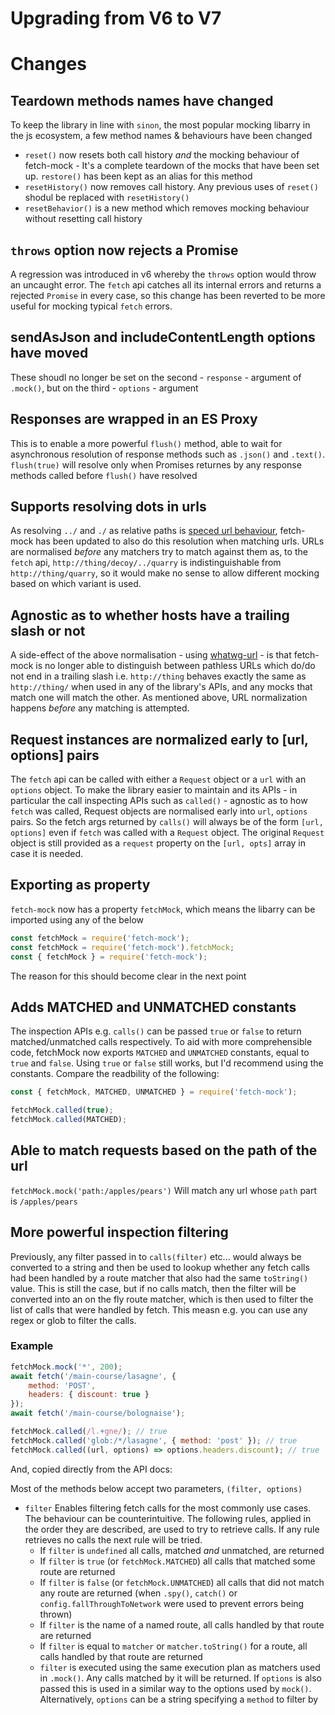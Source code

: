# Upgrading from V6 to V7

# Changes

## Teardown methods names have changed
To keep the library in line with `sinon`, the most popular mocking libarry in the js ecosystem, a few method names & behaviours have been changed
- `reset()` now resets both call history _and_ the mocking behaviour of fetch-mock - It's a complete teardown of the mocks that have been set up. `restore()` has been kept as an alias for this method
- `resetHistory()` now removes call history. Any previous uses of `reset()` shodul be replaced with `resetHistory()`
- `resetBehavior()` is a new method which removes mocking behaviour without resetting call history

## `throws` option now rejects a Promise

A regression was introduced in v6 whereby the `throws` option would throw an uncaught error. The `fetch` api catches all its internal errors and returns a rejected `Promise` in every case, so this change has been reverted to be more useful for mocking typical `fetch` errors.

## sendAsJson and includeContentLength options have moved
These shoudl no longer be set on the second - `response` - argument of `.mock()`, but on the third - `options` - argument

## Responses are wrapped in an ES Proxy

This is to enable a more powerful `flush()` method, able to wait for asynchronous resolution of response methods such as `.json()` and `.text()`. `flush(true)` will resolve only when Promises returnes by any response methods called before `flush()` have resolved

## Supports resolving dots in urls

As resolving `../` and `./` as relative paths is [speced url behaviour](https://url.spec.whatwg.org/#double-dot-path-segment), fetch-mock has been updated to also do this resolution when matching urls. URLs are normalised _before_ any matchers try to match against them as, to the `fetch` api, `http://thing/decoy/../quarry` is indistinguishable from `http://thing/quarry`, so it would make no sense to allow different mocking based on which variant is used.

## Agnostic as to whether hosts have a trailing slash or not

A side-effect of the above normalisation - using [whatwg-url](https://www.npmjs.com/package/whatwg-url) - is that fetch-mock is no longer able to distinguish between pathless URLs which do/do not end in a trailing slash i.e. `http://thing` behaves exactly the same as `http://thing/` when used in any of the library's APIs, and any mocks that match one will match the other. As mentioned above, URL normalization happens _before_ any matching is attempted.

## Request instances are normalized early to [url, options] pairs

The `fetch` api can be called with either a `Request` object or a `url` with an `options` object. To make the library easier to maintain and its APIs - in particular the call inspecting APIs such as `called()` - agnostic as to how `fetch` was called, Request objects are normalised early into `url`, `options` pairs. So the fetch args returned by `calls()` will always be of the form `[url, options]` even if `fetch` was called with a `Request` object. The original `Request` object is still provided as a `request` property on the `[url, opts]` array in case it is needed.

## Exporting as property

`fetch-mock` now has a property `fetchMock`, which means the libarry can be imported using any of the below

```js
const fetchMock = require('fetch-mock');
const fetchMock = require('fetch-mock').fetchMock;
const { fetchMock } = require('fetch-mock');
```

The reason for this should become clear in the next point

## Adds MATCHED and UNMATCHED constants

The inspection APIs e.g. `calls()` can be passed `true` or `false` to return matched/unmatched calls respectively. To aid with more comprehensible code, fetchMock now exports `MATCHED` and `UNMATCHED` constants, equal to `true` and `false`. Using `true` or `false` still works, but I'd recommend using the constants. Compare the readbility of the following:

```js
const { fetchMock, MATCHED, UNMATCHED } = require('fetch-mock');

fetchMock.called(true);
fetchMock.called(MATCHED);
```

## Able to match requests based on the path of the url

`fetchMock.mock('path:/apples/pears')` Will match any url whose `path` part is `/apples/pears`

## More powerful inspection filtering

Previously, any filter passed in to `calls(filter)` etc... would always be converted to a string and then be used to lookup whether any fetch calls had been handled by a route matcher that also had the same `toString()` value. This is still the case, but if no calls match, then the filter will be converted into an on the fly route matcher, which is then used to filter the list of calls that were handled by fetch. This measn e.g. you can use any regex or glob to filter the calls.

### Example

```js
fetchMock.mock('*', 200);
await fetch('/main-course/lasagne', {
	method: 'POST',
	headers: { discount: true }
});
await fetch('/main-course/bolognaise');

fetchMock.called(/l.+gne/); // true
fetchMock.called('glob:/*/lasagne', { method: 'post' }); // true
fetchMock.called((url, options) => options.headers.discount); // true
```

And, copied directly from the API docs:

Most of the methods below accept two parameters, `(filter, options)`
- `filter` Enables filtering fetch calls for the most commonly use cases. The behaviour can be counterintuitive. The following rules, applied in the order they are described, are used to try to retrieve calls. If any rule retrieves no calls the next rule will be tried.
    - If `filter` is `undefined` all calls, matched _and_ unmatched, are returned
    - If `filter` is `true` (or `fetchMock.MATCHED`) all calls that matched some route are returned
    - If `filter` is `false` (or `fetchMock.UNMATCHED`) all calls that did not match any route are returned (when `.spy()`, `catch()` or `config.fallThroughToNetwork` were used to prevent errors being thrown)
    - If `filter` is the name of a named route, all calls handled by that route are returned
    - If `filter` is equal to `matcher` or `matcher.toString()` for a route, all calls handled by that route are returned
    - `filter` is executed using the same execution plan as matchers used in `.mock()`. Any calls matched by it will be returned. If `options` is also passed this is used in a similar way to the options used by `mock()`. Alternatively, `options` can be a string specifying a `method` to filter by

